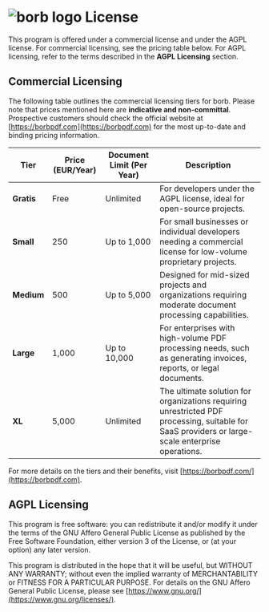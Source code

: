 # ![borb logo](https://github.com/jorisschellekens/borb/raw/master/logo/borb_64.png) License

This program is offered under a commercial license and under the AGPL license.
For commercial licensing, see the pricing table below. For AGPL licensing, refer to the terms described in the **AGPL Licensing** section.

## Commercial Licensing

The following table outlines the commercial licensing tiers for borb. Please note that prices mentioned here are **indicative and non-committal**. Prospective customers should check the official website at [https://borbpdf.com](https://borbpdf.com) for the most up-to-date and binding pricing information.

| Tier         | Price (EUR/Year) | Document Limit (Per Year)     | Description                                                                                                                                      |
|--------------|------------------|-------------------------------|--------------------------------------------------------------------------------------------------------------------------------------------------|
| **Gratis**   | Free             | Unlimited                     | For developers under the AGPL license, ideal for open-source projects.                                                                           |
| **Small**    | 250              | Up to 1,000                   | For small businesses or individual developers needing a commercial license for low-volume proprietary projects.                                  |
| **Medium**   | 500              | Up to 5,000                   | Designed for mid-sized projects and organizations requiring moderate document processing capabilities.                                           |
| **Large**    | 1,000            | Up to 10,000                  | For enterprises with high-volume PDF processing needs, such as generating invoices, reports, or legal documents.                                |
| **XL**       | 5,000            | Unlimited                     | The ultimate solution for organizations requiring unrestricted PDF processing, suitable for SaaS providers or large-scale enterprise operations. |

For more details on the tiers and their benefits, visit [https://borbpdf.com/](https://borbpdf.com).

## AGPL Licensing

This program is free software: you can redistribute it and/or modify
it under the terms of the GNU Affero General Public License as published by
the Free Software Foundation, either version 3 of the License, or
(at your option) any later version.

This program is distributed in the hope that it will be useful,
but WITHOUT ANY WARRANTY; without even the implied warranty of
MERCHANTABILITY or FITNESS FOR A PARTICULAR PURPOSE. For details on the
GNU Affero General Public License, please see [https://www.gnu.org/](https://www.gnu.org/licenses/).
